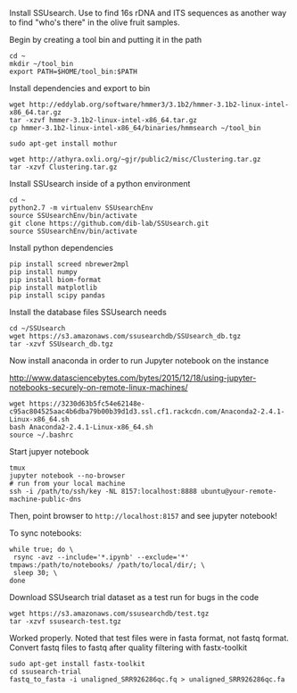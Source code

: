 Install SSUsearch. Use to find 16s rDNA and ITS sequences as another way to find "who's there" in the olive fruit samples. 

Begin by creating a tool bin and putting it in the path
```
cd ~
mkdir ~/tool_bin
export PATH=$HOME/tool_bin:$PATH
```
Install dependencies and export to bin
```
wget http://eddylab.org/software/hmmer3/3.1b2/hmmer-3.1b2-linux-intel-x86_64.tar.gz 
tar -xzvf hmmer-3.1b2-linux-intel-x86_64.tar.gz
cp hmmer-3.1b2-linux-intel-x86_64/binaries/hmmsearch ~/tool_bin

sudo apt-get install mothur

wget http://athyra.oxli.org/~gjr/public2/misc/Clustering.tar.gz
tar -xzvf Clustering.tar.gz
```
Install SSUsearch inside of a python environment
```
cd ~
python2.7 -m virtualenv SSUsearchEnv
source SSUsearchEnv/bin/activate
git clone https://github.com/dib-lab/SSUsearch.git
source SSUsearchEnv/bin/activate
```

Install python dependencies
```
pip install screed nbrewer2mpl
pip install numpy
pip install biom-format 
pip install matplotlib
pip install scipy pandas
```

Install the database files SSUsearch needs
```
cd ~/SSUsearch
wget https://s3.amazonaws.com/ssusearchdb/SSUsearch_db.tgz
tar -xzvf SSUsearch_db.tgz
```

Now install anaconda in order to run Jupyter notebook on the instance

http://www.datasciencebytes.com/bytes/2015/12/18/using-jupyter-notebooks-securely-on-remote-linux-machines/
```
wget https://3230d63b5fc54e62148e-c95ac804525aac4b6dba79b00b39d1d3.ssl.cf1.rackcdn.com/Anaconda2-2.4.1-Linux-x86_64.sh
bash Anaconda2-2.4.1-Linux-x86_64.sh
source ~/.bashrc
```

Start jupyer notebook
```
tmux
jupyter notebook --no-browser
# run from your local machine
ssh -i /path/to/ssh/key -NL 8157:localhost:8888 ubuntu@your-remote-machine-public-dns
```
Then, point browser to `http://localhost:8157` and see jupyter notebook!

To sync notebooks:
```
while true; do \
 rsync -avz --include='*.ipynb' --exclude='*' tmpaws:/path/to/notebooks/ /path/to/local/dir/; \
 sleep 30; \
done
```

Download SSUsearch trial dataset as a test run for bugs in the code
```
wget https://s3.amazonaws.com/ssusearchdb/test.tgz 
tar -xzvf ssusearch-test.tgz
```

Worked properly. Noted that test files were in fasta format, not fastq format. Convert fastq files to fastq after quality filtering with fastx-toolkit
```
sudo apt-get install fastx-toolkit
cd ssusearch-trial
fastq_to_fasta -i unaligned_SRR926286qc.fq > unaligned_SRR926286qc.fa
```

